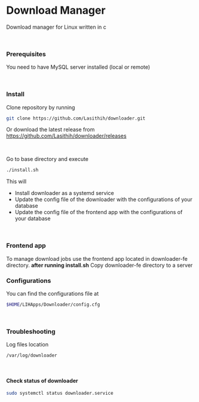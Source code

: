 
# Download Manager

Download manager for Linux written in c

<br>

### Prerequisites
You need to have MySQL server installed (local or remote)

<br>

### Install
Clone repository by running
```bash
git clone https://github.com/Lasithih/downloader.git
```

Or download the latest release from
https://github.com/Lasithih/downloader/releases

<br>

Go to base directory and execute
```bash
./install.sh
```

This will
- Install downloader as a systemd service
- Update the config file of the downloader with the configurations of your database
- Update the config file of the frontend app with the configurations of your database
<br>

### Frontend app
To manage download jobs use the frontend app located in downloader-fe directory. **after running install.sh**
Copy downloader-fe directory to a server
<br>
  
### Configurations
You can find the configurations file at
```bash
$HOME/LIHApps/Downloader/config.cfg
```
<br>

### Troubleshooting
Log files location
```bash
/var/log/downloader
```
<br>

#### Check status of downloader
```bash
sudo systemctl status downloader.service
```